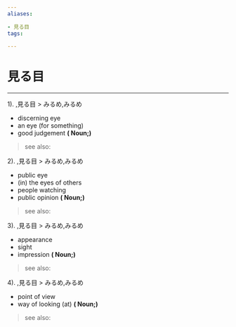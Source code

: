 ```yaml
---
aliases:
    
- 見る目
tags:
    
---
```


# 見る目
---
1).
,見る目 > みるめ,みるめ

- discerning eye
- an eye (for something)
- good judgement
**( Noun;)**
> see also: 
            
2).
,見る目 > みるめ,みるめ

- public eye
- (in) the eyes of others
- people watching
- public opinion
**( Noun;)**
> see also: 
            
3).
,見る目 > みるめ,みるめ

- appearance
- sight
- impression
**( Noun;)**
> see also: 
            
4).
,見る目 > みるめ,みるめ

- point of view
- way of looking (at)
**( Noun;)**
> see also: 
            